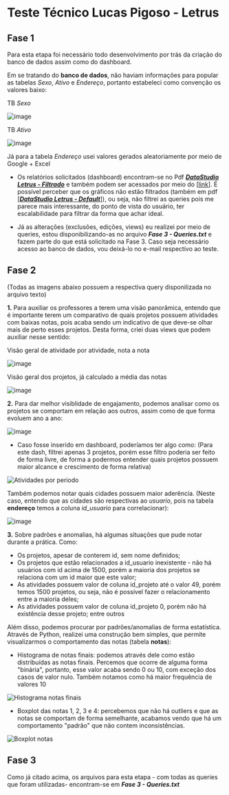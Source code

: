 # Teste Técnico Lucas Pigoso - Letrus

## Fase 1

Para esta etapa foi necessário todo desenvolvimento por trás da criação do banco de dados assim como do dashboard.

Em se tratando do **banco de dados**, não haviam informações para popular as tabelas *Sexo*, *Ativo* e *Endereço*, portanto estabeleci como convenção os valores baixo:

TB *Sexo*

![image](https://user-images.githubusercontent.com/33936130/184216010-edbc9337-a4f9-4cf0-bb30-cc3b9c16e9e6.png)

TB *Ativo*

![image](https://user-images.githubusercontent.com/33936130/184216166-ba6dfc8b-59ef-4137-be3a-7eaa5d56b6ef.png)

Já para a tabela *Endereço* usei valores gerados aleatoriamente por meio de Google + Excel

- Os relatórios solicitados (dashboard) encontram-se no Pdf [**_DataStudio Letrus - Filtrado_**](https://github.com/LPigoso/letrus/blob/main/DataStudio%20Letrus%20-%20Filtrado.pdf) e também podem ser acessados por meio do [[link](https://datastudio.google.com/reporting/c081106b-eb0e-41fe-bff3-50d77afc4a74)]. É possível perceber que os gráficos não estão filtrados (também em pdf [[**_DataStudio Letrus - Default_**](https://github.com/LPigoso/letrus/blob/main/DataStudio%20Letrus%20-%20Default.pdf)]), ou seja, não filtrei as queries pois me parece mais interessante, do ponto de vista do usuário, ter escalabilidade para filtrar da forma que achar ideal.

- Já as alterações (exclusões, edições, views) eu realizei por meio de queries, estou disponibilizando-as no arquivo **_Fase 3 - Queries.txt_** e fazem parte do que está solicitado na Fase 3. Caso seja necessário acesso ao banco de dados, vou deixá-lo no e-mail respectivo ao teste.


## Fase 2

(Todas as imagens abaixo possuem a respectiva query disponilizada no arquivo texto)

**1.** Para auxiliar os professores a terem uma visão panorâmica, entendo que é importante terem um comparativo de quais projetos possuem atividades com baixas notas, pois acaba sendo um indicativo de que deve-se olhar mais de perto esses projetos. Desta forma, criei duas views que podem auxiliar nesse sentido:

Visão geral de atividade por atividade, nota a nota

![image](https://user-images.githubusercontent.com/33936130/184224745-c39f72d9-3b48-4d53-9159-c176384afaf3.png)

Visão geral dos projetos, já calculado a média das notas

![image](https://user-images.githubusercontent.com/33936130/184224053-c8878292-d8a6-409a-94aa-da6e6278e800.png)


**2.**  Para dar melhor visiblidade de engajamento, podemos analisar como os projetos se comportam em relação aos outros, assim como de que forma evoluem ano a ano:

![image](https://user-images.githubusercontent.com/33936130/184226648-6456c6ba-e131-415b-a264-946c62147b1e.png)

- Caso fosse inserido em dashboard, poderíamos ter algo como:
(Para este dash, filtrei apenas 3 projetos, porém esse filtro poderia ser feito de forma livre, de forma a podermos entender quais projetos possuem maior alcance e crescimento de forma relativa)

![Atividades por periodo](https://user-images.githubusercontent.com/33936130/184227213-05067d25-c7c9-4ff9-bad3-e79db3e6dc56.png)

Também podemos notar quais cidades possuem maior aderência. (Neste caso, entendo que as cidades são respectivas ao _usuario_, pois na tabela **endereço** temos a coluna _id_usuario_ para correlacionar):

![image](https://user-images.githubusercontent.com/33936130/184227297-842fee8f-ab5d-42cc-8c03-15016eb1c877.png)

**3.** Sobre padrões e anomalias, há algumas situações que pude notar durante a prática. Como:

- Os projetos, apesar de conterem id, sem nome definidos;
- Os projetos que estão relacionados a id_usuario inexistente - não há usuários com id acima de 1500, porém a maioria dos projetos se relaciona com um id maior que este valor;
- As atividades possuem valor de coluna id_projeto até o valor 49, porém temos 1500 projetos, ou seja, não é possível fazer o relacionamento entre a maioria deles;
- As atividades possuem valor de coluna id_projeto 0, porém não há existência desse projeto; entre outros

Além disso, podemos procurar por padrões/anomalias de forma estatística. Através de Python, realizei uma construção bem simples, que permite visualizarmos o comportamento das notas (tabela **notas**):

- Histograma de notas finais: podemos através dele como estão distribuídas as notas finais. Percemos que ocorre de alguma forma "binária", portanto, esse valor acaba sendo 0 ou 10, com exceção dos casos de valor nulo. Também notamos como há maior frequência de valores 10

![Histograma notas finais](https://user-images.githubusercontent.com/33936130/184229926-c844d481-7d18-4b1d-83f4-f00b6a4941da.png)

- Boxplot das notas 1, 2, 3 e 4: percebemos que não há outliers e que as notas se comportam de forma semelhante, acabamos vendo que há um comportamento "padrão" que não contem inconsistências.

![Boxplot notas](https://user-images.githubusercontent.com/33936130/184229939-c3165b22-f292-47ca-a46b-f92f809b3d40.png)


## Fase 3

Como já citado acima, os arquivos para esta etapa - com todas as queries que foram utilizadas- encontram-se em **_Fase 3 - Queries.txt_**
